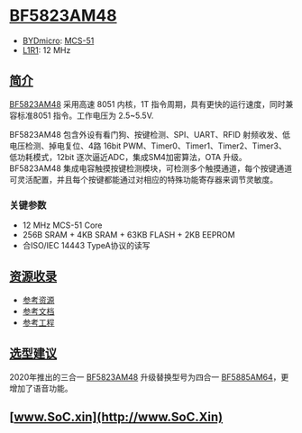 ﻿# [BF5823AM48](https://doc.soc.xin/BF5823AM48)

* [BYDmicro](http://www.bydmicro.com/): [MCS-51](https://github.com/SoCXin/MCS-51)
* [L1R1](https://github.com/SoCXin/Level): 12 MHz

## [简介](https://github.com/SoCXin/BF5823AM48/wiki)

[BF5823AM48](https://www.hsxp-hk.com/product/67/) 采用高速 8051 内核，1T 指令周期，具有更快的运行速度，同时兼容标准8051 指令。工作电压为 2.5~5.5V.

BF5823AM48 包含外设有看门狗、按键检测、SPI、UART、RFID 射频收发、低电压检测、掉电复位、4路 16bit PWM、Timer0、Timer1、Timer2、Timer3、低功耗模式，12bit 逐次逼近ADC，集成SM4加密算法，OTA 升级。
BF5823AM48 集成电容触摸按键检测模块，可检测多个触摸通道，每个按键通道可灵活配置，并且每个按键都能通过对相应的特殊功能寄存器来调节灵敏度。

### 关键参数

* 12 MHz MCS-51 Core
* 256B SRAM + 4KB SRAM + 63KB FLASH + 2KB EEPROM
* 合ISO/IEC 14443 TypeA协议的读写

## [资源收录](https://github.com/SoCXin)

* [参考资源](src/)
* [参考文档](docs/)
* [参考工程](project/)

## [选型建议](https://github.com/SoCXin/BF5823AM48)

2020年推出的三合一 [BF5823AM48](https://github.com/SoCXin/BF5823AM48) 升级替换型号为四合一 [BF5885AM64](https://github.com/SoCXin/BF5885AM64)，更增加了语音功能。

## [www.SoC.xin](http://www.SoC.Xin)

